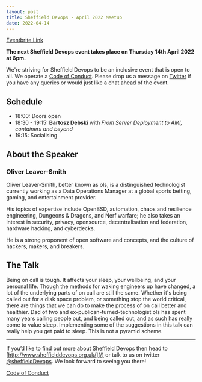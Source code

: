 ```yaml
---
layout: post
title: Sheffield Devops - April 2022 Meetup
date: 2022-04-14
---
```


[Eventbrite Link](https://www.eventbrite.co.uk/e/sheffield-devops-april-2022-tickets-308563219897)

**The next Sheffield Devops event takes place on Thursday 14th April 2022 at 6pm.**

We're striving for Sheffield Devops to be an inclusive event that is open to all. We operate a [Code of Conduct](http://www.sheffielddevops.org.uk/post/166824850299/code-of-conduct). Please drop us a message on [Twitter](https://twitter.com/sheffieldDevops) if you have any queries or would just like a chat ahead of the event.

## **Schedule**

- 18:00: Doors open
- 18:30 - 19:15: **Bartosz Debski** with *From Server Deployment to AMI, containers and beyond*
- 19:15: Socialising

## **About the Speaker**

### **Oliver Leaver-Smith**

Oliver Leaver-Smith, better known as ols, is a distinguished technologist currently working as a Data Operations Manager at a global sports betting, gaming, and entertainment provider.

His topics of expertise include OpenBSD, automation, chaos and resilience engineering, Dungeons & Dragons, and Nerf warfare; he also takes an interest in security, privacy, opensource, decentralisation and federation, hardware hacking, and cyberdecks.

He is a strong proponent of open software and concepts, and the culture of hackers, makers, and breakers.

## **The Talk**

Being on call is tough. It affects your sleep, your wellbeing, and your personal life. Though the methods for waking engineers up have changed, a lot of the underlying parts of on call are still the same. Whether it's being called out for a disk space problem, or something stop the world critical, there are things that we can do to make the process of on call better and healthier. Dad of two and ex-publican-turned-technologist ols has spent many years calling people out, and being called out, and as such has really come to value sleep. Implementing some of the suggestions in this talk can really help you get paid to sleep. This is not a pyramid scheme.

---

If you’d like to find out more about Sheffield Devops then head to [http://www.sheffielddevops.org.uk/](/) or talk to us on twitter [@sheffieldDevops](https://twitter.com/sheffieldDevops). We look forward to seeing you there!

[Code of Conduct](/code-of-conduct)
